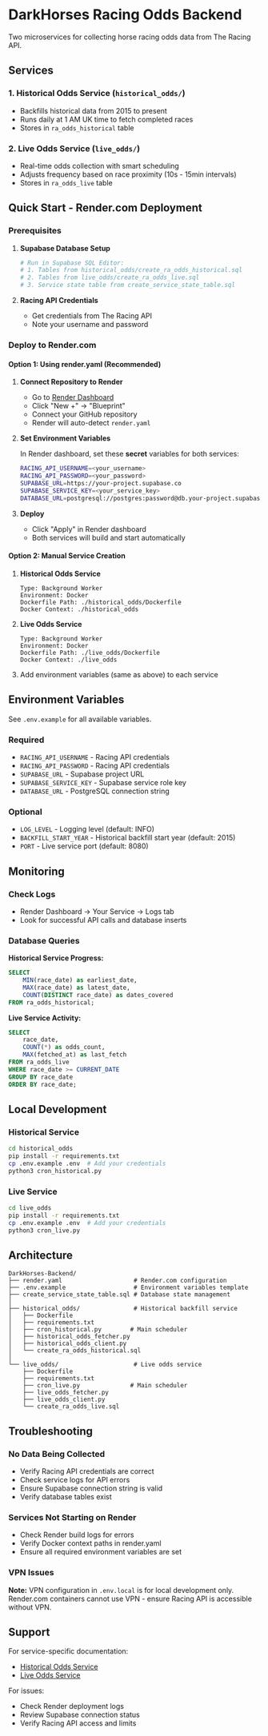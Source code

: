 # DarkHorses Racing Odds Backend

Two microservices for collecting horse racing odds data from The Racing API.

## Services

### 1. **Historical Odds Service** (`historical_odds/`)
- Backfills historical data from 2015 to present
- Runs daily at 1 AM UK time to fetch completed races
- Stores in `ra_odds_historical` table

### 2. **Live Odds Service** (`live_odds/`)
- Real-time odds collection with smart scheduling
- Adjusts frequency based on race proximity (10s - 15min intervals)
- Stores in `ra_odds_live` table

## Quick Start - Render.com Deployment

### Prerequisites

1. **Supabase Database Setup**
   ```bash
   # Run in Supabase SQL Editor:
   # 1. Tables from historical_odds/create_ra_odds_historical.sql
   # 2. Tables from live_odds/create_ra_odds_live.sql
   # 3. Service state table from create_service_state_table.sql
   ```

2. **Racing API Credentials**
   - Get credentials from The Racing API
   - Note your username and password

### Deploy to Render.com

#### Option 1: Using render.yaml (Recommended)

1. **Connect Repository to Render**
   - Go to [Render Dashboard](https://dashboard.render.com)
   - Click "New +" → "Blueprint"
   - Connect your GitHub repository
   - Render will auto-detect `render.yaml`

2. **Set Environment Variables**

   In Render dashboard, set these **secret** variables for both services:

   ```bash
   RACING_API_USERNAME=<your_username>
   RACING_API_PASSWORD=<your_password>
   SUPABASE_URL=https://your-project.supabase.co
   SUPABASE_SERVICE_KEY=<your_service_key>
   DATABASE_URL=postgresql://postgres:password@db.your-project.supabase.co:5432/postgres
   ```

3. **Deploy**
   - Click "Apply" in Render dashboard
   - Both services will build and start automatically

#### Option 2: Manual Service Creation

1. **Historical Odds Service**
   ```
   Type: Background Worker
   Environment: Docker
   Dockerfile Path: ./historical_odds/Dockerfile
   Docker Context: ./historical_odds
   ```

2. **Live Odds Service**
   ```
   Type: Background Worker
   Environment: Docker
   Dockerfile Path: ./live_odds/Dockerfile
   Docker Context: ./live_odds
   ```

3. Add environment variables (same as above) to each service

## Environment Variables

See `.env.example` for all available variables.

### Required
- `RACING_API_USERNAME` - Racing API credentials
- `RACING_API_PASSWORD` - Racing API credentials
- `SUPABASE_URL` - Supabase project URL
- `SUPABASE_SERVICE_KEY` - Supabase service role key
- `DATABASE_URL` - PostgreSQL connection string

### Optional
- `LOG_LEVEL` - Logging level (default: INFO)
- `BACKFILL_START_YEAR` - Historical backfill start year (default: 2015)
- `PORT` - Live service port (default: 8080)

## Monitoring

### Check Logs
- Render Dashboard → Your Service → Logs tab
- Look for successful API calls and database inserts

### Database Queries

**Historical Service Progress:**
```sql
SELECT
    MIN(race_date) as earliest_date,
    MAX(race_date) as latest_date,
    COUNT(DISTINCT race_date) as dates_covered
FROM ra_odds_historical;
```

**Live Service Activity:**
```sql
SELECT
    race_date,
    COUNT(*) as odds_count,
    MAX(fetched_at) as last_fetch
FROM ra_odds_live
WHERE race_date >= CURRENT_DATE
GROUP BY race_date
ORDER BY race_date;
```

## Local Development

### Historical Service
```bash
cd historical_odds
pip install -r requirements.txt
cp .env.example .env  # Add your credentials
python3 cron_historical.py
```

### Live Service
```bash
cd live_odds
pip install -r requirements.txt
cp .env.example .env  # Add your credentials
python3 cron_live.py
```

## Architecture

```
DarkHorses-Backend/
├── render.yaml                    # Render.com configuration
├── .env.example                   # Environment variables template
├── create_service_state_table.sql # Database state management
│
├── historical_odds/               # Historical backfill service
│   ├── Dockerfile
│   ├── requirements.txt
│   ├── cron_historical.py        # Main scheduler
│   ├── historical_odds_fetcher.py
│   ├── historical_odds_client.py
│   └── create_ra_odds_historical.sql
│
└── live_odds/                     # Live odds service
    ├── Dockerfile
    ├── requirements.txt
    ├── cron_live.py              # Main scheduler
    ├── live_odds_fetcher.py
    ├── live_odds_client.py
    └── create_ra_odds_live.sql
```

## Troubleshooting

### No Data Being Collected
- Verify Racing API credentials are correct
- Check service logs for API errors
- Ensure Supabase connection string is valid
- Verify database tables exist

### Services Not Starting on Render
- Check Render build logs for errors
- Verify Docker context paths in render.yaml
- Ensure all required environment variables are set

### VPN Issues
**Note:** VPN configuration in `.env.local` is for local development only. Render.com containers cannot use VPN - ensure Racing API is accessible without VPN.

## Support

For service-specific documentation:
- [Historical Odds Service](./historical_odds/README.md)
- [Live Odds Service](./live_odds/README.md)

For issues:
- Check Render deployment logs
- Review Supabase connection status
- Verify Racing API access and limits

